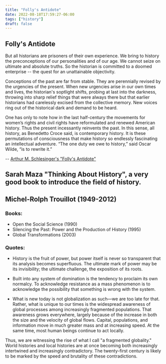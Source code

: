 ```yaml
---
title: "Folly's Antidote"
date: 2022-08-18T17:59:27-06:00
tags: ["history"]
draft: false
---
```


## Folly's Antidote

But all historians are prisoners of their own experience. We bring to history the preconceptions of our personalities and of our age. We cannot seize on ultimate and absolute truths. So the historian is committed to a doomed enterprise -- the quest for an unattainable objectivity.

Conceptions of the past are far from stable. They are perennially revised by the urgencies of the present. When new urgencies arise in our own times and lives, the historian's soptlight shifts, probing at last into the darkness, throwing into sharp relief things that were always there but that earlier historians had carelessly excised from the collective memory. New voices ring out of the historical dark and demand to be heard.

One has only to note how in the last half-century the movements for women’s rights and civil rights have reformulated and renewed American history. Thus the present incessantly reinvents the past. In this sense, all history, as Benedetto Croce said, is contemporary history. It is these permutations of consciousness that make history so endlessly fascinating an intellectual adventure. “The one duty we owe to history,” said Oscar Wilde, “is to rewrite it.”

-- [Arthur M. Schlesinger's "Folly's Antidote"](https://www.nytimes.com/2007/01/01/opinion/01schlesinger.html)

## Sarah Maza "Thinking About History", a very good book to introduce the field of history.

## Michel-Rolph Trouillot (1949-2012)

### Books:

* Open the Social Science (1990)
* Silencing the Past: Power and the Production of History (1995)
* Global Transformations (2003)

### Quotes:

* History is the fruit of power, but power itself is never so transparent that its analysis becomes superfluous. The ultimate mark of power may be its invisibility; the ultimate challenge, the exposition of its roots.

* Built into any system of domination is the tendency to proclaim its own normalcy. To acknowledge resistance as a mass phenomenon is to acknowledge the possibility that something is wrong with the system.

* What is new today is not globalization as such—we are too late for that. Rather, what is unique to our times is the widespread awareness of global processes among increasingly fragmented populations. That awareness grows everywhere, largely because of the increase in both the size and the velocity of global flows. Capital, populations, and information move in much greater mass and at increasing speed. At the same time, most human beings continue to act locally.

Thus, we are witnessing the rise of what I call "a fragmented globality." World histories and local histories are at once becoming both increasingly intertwined and increasingly contradictory. The twenty-first century is likely to be marked by the speed and brutality of these contradictions.

